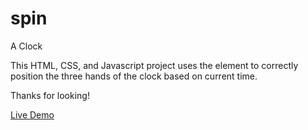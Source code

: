 # spin
A <canvas> Clock

This HTML, CSS, and Javascript project uses the <canvas> element to correctly  
position the three hands of the clock based on current time.   

Thanks for looking!

<a href="http://twilightfactor.com/assets/spin/index.html">Live Demo</a>
